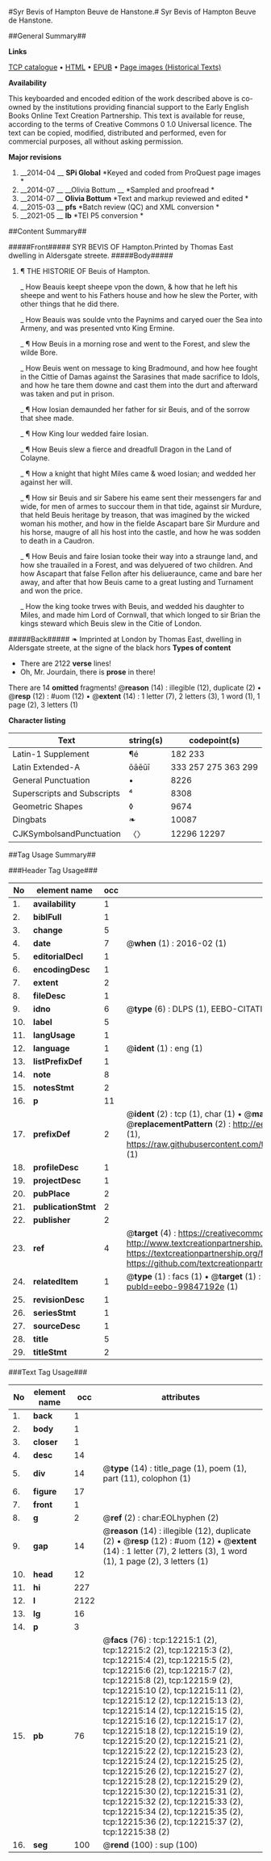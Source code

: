 #Syr Bevis of Hampton Beuve de Hanstone.#
Syr Bevis of Hampton
Beuve de Hanstone.

##General Summary##

**Links**

[TCP catalogue](http://www.ota.ox.ac.uk/tcp/)  • 
[HTML](http://tei.it.ox.ac.uk/tcp/Texts-HTML/free/A09/A09631.html)  • 
[EPUB](http://tei.it.ox.ac.uk/tcp/Texts-EPUB/free/A09/A09631.epub) • 
[Page images (Historical Texts)](https://historicaltexts.jisc.ac.uk/eebo-99847192e)

**Availability**

This keyboarded and encoded edition of the work described above is co-owned by the
    institutions providing financial support to the Early English Books Online Text Creation
    Partnership. This text is available for reuse, according to the terms of  Creative Commons 0 1.0 Universal
    licence. The text can be copied, modified, distributed and performed, even for commercial
    purposes, all without asking permission.

**Major revisions**

1. __2014-04 __ __SPi Global__ *Keyed and coded from ProQuest page images *
1. __2014-07 __ __Olivia Bottum __ *Sampled and proofread *
1. __2014-07 __ __Olivia Bottum__ *Text and markup reviewed and edited *
1. __2015-03 __ __pfs__ *Batch review (QC) and XML conversion *
1. __2021-05 __ __lb__ *TEI P5 conversion *

##Content Summary##

#####Front#####
SYR BEVIS OF Hampton.Printed by Thomas East dwelling in Aldersgate streete.
#####Body#####

1. ¶ THE HISTORIE OF Beuis of Hampton.

    _ How Beauis keept sheepe vpon the down, & how that he left his sheepe and went to his Fathers house and how he slew the Porter, with other things that he did there.

    _ How Beauis was soulde vnto the Paynims and caryed ouer the Sea into Armeny, and was presented vnto King Ermine.


    _ ¶ How Beuis in a morning rose and went to the Forest, and slew the wilde Bore.


    _ How Beuis went on message to king Bradmound, and how hee fought in the Cittie of Damas against the Sarasines that made sacrifice to Idols, and how he tare them downe and cast them into the durt and afterward was taken and put in prison.

    _ ¶ How Iosian demaunded her father for sir Beuis, and of the sorrow that shee made.

    _ ¶ How King Iour wedded faire Iosian.

    _ ¶ How Beuis slew a fierce and dreadfull Dragon in the Land of Colayne.

    _ ¶ How a knight that hight Miles came & woed Iosian; and wedded her against her will.

    _ ¶ How sir Beuis and sir Sabere his eame sent their messengers far and wide, for men of armes to succour them in that tide, against sir Murdure, that held Beuis heritage by treason, that was imagined by the wicked woman his mother, and how in the fielde Ascapart bare Sir Murdure and his horse, maugre of all his host into the castle, and how he was sodden to death in a Caudron.

    _ ¶ How Beuis and faire Iosian tooke their way into a straunge land, and how she trauailed in a Forest, and was delyuered of two children. And how Ascapart that false Fellon after his deliueraunce, came and bare her away, and after that how Beuis came to a great Iusting and Turnament and won the price.

    _ How the king tooke trwes with Beuis, and wedded his daughter to Miles, and made him Lord of Cornwall, that which longed to sir Brian the kings steward which Beuis slew in the Citie of London.


#####Back#####
❧ Imprinted at London by Thomas East, dwelling in Aldersgate streete, at the signe of the black hors
**Types of content**

  * There are 2122 **verse** lines!
  * Oh, Mr. Jourdain, there is **prose** in there!

There are 14 **omitted** fragments! 
 @__reason__ (14) : illegible (12), duplicate (2)  •  @__resp__ (12) : #uom (12)  •  @__extent__ (14) : 1 letter (7), 2 letters (3), 1 word (1), 1 page (2), 3 letters (1)

**Character listing**


|Text|string(s)|codepoint(s)|
|---|---|---|
|Latin-1 Supplement|¶é|182 233|
|Latin Extended-A|ōāēūī|333 257 275 363 299|
|General Punctuation|•|8226|
|Superscripts             and Subscripts|⁴|8308|
|Geometric Shapes|◊|9674|
|Dingbats|❧|10087|
|CJKSymbolsandPunctuation|〈〉|12296 12297|

##Tag Usage Summary##

###Header Tag Usage###

|No|element name|occ|attributes|
|---|---|---|---|
|1.|__availability__|1||
|2.|__biblFull__|1||
|3.|__change__|5||
|4.|__date__|7| @__when__ (1) : 2016-02 (1)|
|5.|__editorialDecl__|1||
|6.|__encodingDesc__|1||
|7.|__extent__|2||
|8.|__fileDesc__|1||
|9.|__idno__|6| @__type__ (6) : DLPS (1), EEBO-CITATION (1), VID (1), EEBO-PROQUEST (1), STC (2)|
|10.|__label__|5||
|11.|__langUsage__|1||
|12.|__language__|1| @__ident__ (1) : eng (1)|
|13.|__listPrefixDef__|1||
|14.|__note__|8||
|15.|__notesStmt__|2||
|16.|__p__|11||
|17.|__prefixDef__|2| @__ident__ (2) : tcp (1), char (1)  •  @__matchPattern__ (2) : ([0-9\-]+):([0-9IVX]+) (1), (.+) (1)  •  @__replacementPattern__ (2) : http://eebo.chadwyck.com/downloadtiff?vid=$1&page=$2 (1), https://raw.githubusercontent.com/textcreationpartnership/Texts/master/tcpchars.xml#$1 (1)|
|18.|__profileDesc__|1||
|19.|__projectDesc__|1||
|20.|__pubPlace__|2||
|21.|__publicationStmt__|2||
|22.|__publisher__|2||
|23.|__ref__|4| @__target__ (4) : https://creativecommons.org/publicdomain/zero/1.0/ (1), http://www.textcreationpartnership.org/docs/. (1), https://textcreationpartnership.org/faq/#faq05 (1), https://github.com/textcreationpartnership (1)|
|24.|__relatedItem__|1| @__type__ (1) : facs (1)  •  @__target__ (1) : https://data.historicaltexts.jisc.ac.uk/view?pubId=eebo-99847192e (1)|
|25.|__revisionDesc__|1||
|26.|__seriesStmt__|1||
|27.|__sourceDesc__|1||
|28.|__title__|5||
|29.|__titleStmt__|2||


###Text Tag Usage###

|No|element name|occ|attributes|
|---|---|---|---|
|1.|__back__|1||
|2.|__body__|1||
|3.|__closer__|1||
|4.|__desc__|14||
|5.|__div__|14| @__type__ (14) : title_page (1), poem (1), part (11), colophon (1)|
|6.|__figure__|17||
|7.|__front__|1||
|8.|__g__|2| @__ref__ (2) : char:EOLhyphen (2)|
|9.|__gap__|14| @__reason__ (14) : illegible (12), duplicate (2)  •  @__resp__ (12) : #uom (12)  •  @__extent__ (14) : 1 letter (7), 2 letters (3), 1 word (1), 1 page (2), 3 letters (1)|
|10.|__head__|12||
|11.|__hi__|227||
|12.|__l__|2122||
|13.|__lg__|16||
|14.|__p__|3||
|15.|__pb__|76| @__facs__ (76) : tcp:12215:1 (2), tcp:12215:2 (2), tcp:12215:3 (2), tcp:12215:4 (2), tcp:12215:5 (2), tcp:12215:6 (2), tcp:12215:7 (2), tcp:12215:8 (2), tcp:12215:9 (2), tcp:12215:10 (2), tcp:12215:11 (2), tcp:12215:12 (2), tcp:12215:13 (2), tcp:12215:14 (2), tcp:12215:15 (2), tcp:12215:16 (2), tcp:12215:17 (2), tcp:12215:18 (2), tcp:12215:19 (2), tcp:12215:20 (2), tcp:12215:21 (2), tcp:12215:22 (2), tcp:12215:23 (2), tcp:12215:24 (2), tcp:12215:25 (2), tcp:12215:26 (2), tcp:12215:27 (2), tcp:12215:28 (2), tcp:12215:29 (2), tcp:12215:30 (2), tcp:12215:31 (2), tcp:12215:32 (2), tcp:12215:33 (2), tcp:12215:34 (2), tcp:12215:35 (2), tcp:12215:36 (2), tcp:12215:37 (2), tcp:12215:38 (2)|
|16.|__seg__|100| @__rend__ (100) : sup (100)|
